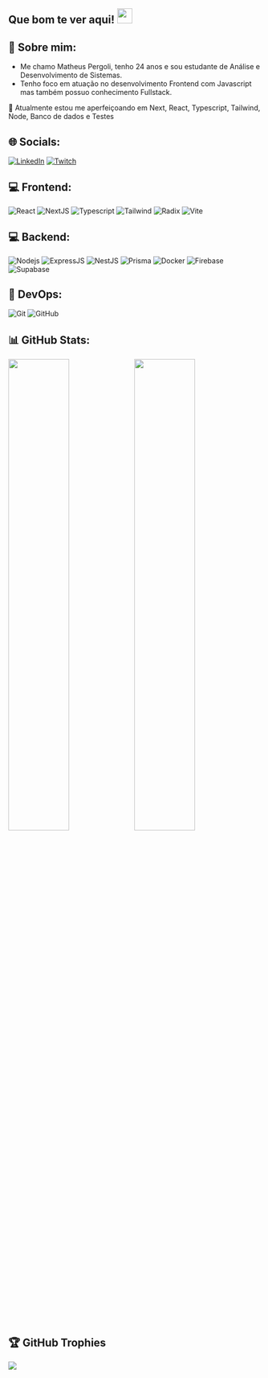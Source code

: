 ## Que bom te ver aqui! <img src="https://raw.githubusercontent.com/aemmadi/aemmadi/master/wave.gif" width="30">

## 💫 Sobre mim:

- Me chamo Matheus Pergoli, tenho 24 anos e sou estudante de Análise e Desenvolvimento de Sistemas.
- Tenho foco em atuação no desenvolvimento Frontend com Javascript mas também possuo conhecimento Fullstack.

🌱 Atualmente estou me aperfeiçoando em Next, React, Typescript, Tailwind, Node, Banco de dados e Testes

## 🌐 Socials:

[![LinkedIn](https://img.shields.io/badge/LinkedIn-%230077B5.svg?logo=linkedin&logoColor=white)](https://linkedin.com/in/matheuspergoli)
[![Twitch](https://img.shields.io/badge/Twitch-%239146FF.svg?logo=Twitch&logoColor=white)](https://twitch.tv/heizmen)

## 💻 Frontend:

![React](https://img.shields.io/badge/-React-black?style=flat-square&logo=react)
![NextJS](https://img.shields.io/badge/-Next-black?style=flat-square&logo=next.js)
![Typescript](https://img.shields.io/badge/-TypeScript-black?style=flat-square&logo=typescript&logoColor=007ACC)
![Tailwind](https://img.shields.io/badge/-Tailwind-black?style=flat-square&logo=tailwindcss)
![Radix](https://img.shields.io/badge/-Radix-black?style=flat-square&logo=radix-ui&logoColor=white)
![Vite](https://img.shields.io/badge/-Vite-black?style=flat-square&logo=vite&logoColor=yellow)

## 💻 Backend:

![Nodejs](https://img.shields.io/badge/-Node-black?style=flat-square&logo=node.js)
![ExpressJS](https://img.shields.io/badge/-Express-black?style=flat-square&logo=express)
![NestJS](https://img.shields.io/badge/-Nest-black?style=flat-square&logo=nestjs&logoColor=EA2845)
![Prisma](https://img.shields.io/badge/-Prisma-black?style=flat-square&logo=prisma)
![Docker](https://img.shields.io/badge/-Docker-black?style=flat-square&logo=docker)
![Firebase](https://img.shields.io/badge/-Firebase-black?style=flat-square&logo=firebase)
![Supabase](https://img.shields.io/badge/-Supabase-black?style=flat-square&logo=supabase)

## 🚀 DevOps:

![Git](https://img.shields.io/badge/-Git-black?style=flat-square&logo=git)
![GitHub](https://img.shields.io/badge/-GitHub-181717?style=flat-square&logo=github)

## 📊 GitHub Stats:

<p>
	<img align="center" width="49%" src="https://github-readme-stats.vercel.app/api?username=matheuspergoli&show_icons=true&theme=dark&include_all_commits=true&count_private=true" />
	<img align="center" width="49%" src="https://streak-stats.demolab.com/?user=matheuspergoli&theme=dark" />
</p>

## 🏆 GitHub Trophies

![](https://github-profile-trophy.vercel.app/?username=matheuspergoli&theme=radical&no-frame=false&no-bg=true&margin-w=4)
